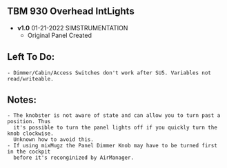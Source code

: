 ## TBM 930 Overhead IntLights
- **v1.0**  01-21-2022  SIMSTRUMENTATION
    - Original Panel Created


## Left To Do:
    - Dimmer/Cabin/Access Switches don't work after SU5. Variables not read/writeable.
    	
## Notes:
    - The knobster is not aware of state and can allow you to turn past a position. Thus 
      it's possible to turn the panel lights off if you quickly turn the knob clockwise. 
      Unknown how to avoid this.
    - If using mixMugz the Panel Dimmer Knob may have to be turned first in the cockpit 
      before it's reconginized by AirManager.
